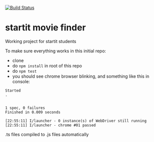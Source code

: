 [![Build Status](https://travis-ci.org/StartITProtractorJS/5-startit-movie-finder-ssos1.svg?branch=master)](5-startit-movie-finder-ssos1)

# startit movie finder
Working project for startit students


To make sure everything works in this initial repo:
- clone
- do `npm install` in root of this repo
- do `npm test`
- you should see chrome browser blinking, and something like this in console:
```
Started
.


1 spec, 0 failures
Finished in 0.009 seconds

[22:55:11] I/launcher - 0 instance(s) of WebDriver still running
[22:55:11] I/launcher - chrome #01 passed
```


.ts files compiled to .js files automatically
